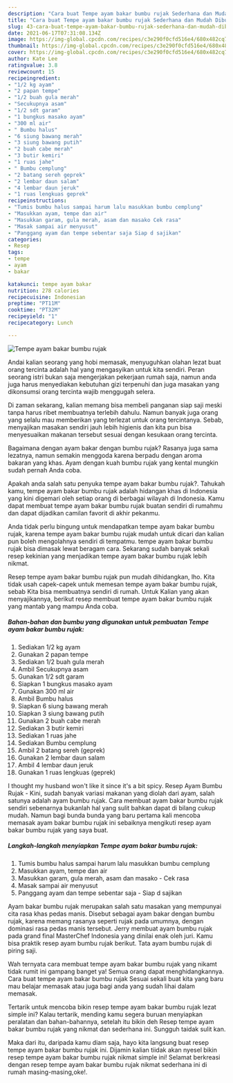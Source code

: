 ```yaml
---
description: "Cara buat Tempe ayam bakar bumbu rujak Sederhana dan Mudah Dibuat"
title: "Cara buat Tempe ayam bakar bumbu rujak Sederhana dan Mudah Dibuat"
slug: 43-cara-buat-tempe-ayam-bakar-bumbu-rujak-sederhana-dan-mudah-dibuat
date: 2021-06-17T07:31:08.134Z
image: https://img-global.cpcdn.com/recipes/c3e290f0cfd516e4/680x482cq70/tempe-ayam-bakar-bumbu-rujak-foto-resep-utama.jpg
thumbnail: https://img-global.cpcdn.com/recipes/c3e290f0cfd516e4/680x482cq70/tempe-ayam-bakar-bumbu-rujak-foto-resep-utama.jpg
cover: https://img-global.cpcdn.com/recipes/c3e290f0cfd516e4/680x482cq70/tempe-ayam-bakar-bumbu-rujak-foto-resep-utama.jpg
author: Kate Lee
ratingvalue: 3.8
reviewcount: 15
recipeingredient:
- "1/2 kg ayam"
- "2 papan tempe"
- "1/2 buah gula merah"
- "Secukupnya asam"
- "1/2 sdt garam"
- "1 bungkus masako ayam"
- "300 ml air"
- " Bumbu halus"
- "6 siung bawang merah"
- "3 siung bawang putih"
- "2 buah cabe merah"
- "3 butir kemiri"
- "1 ruas jahe"
- " Bumbu cemplung"
- "2 batang sereh geprek"
- "2 lembar daun salam"
- "4 lembar daun jeruk"
- "1 ruas lengkuas geprek"
recipeinstructions:
- "Tumis bumbu halus sampai harum lalu masukkan bumbu cemplung"
- "Masukkan ayam, tempe dan air"
- "Masukkan garam, gula merah, asam dan masako Cek rasa"
- "Masak sampai air menyusut"
- "Panggang ayam dan tempe sebentar saja Siap d sajikan"
categories:
- Resep
tags:
- tempe
- ayam
- bakar

katakunci: tempe ayam bakar 
nutrition: 278 calories
recipecuisine: Indonesian
preptime: "PT11M"
cooktime: "PT32M"
recipeyield: "1"
recipecategory: Lunch

---
```



![Tempe ayam bakar bumbu rujak](https://img-global.cpcdn.com/recipes/c3e290f0cfd516e4/680x482cq70/tempe-ayam-bakar-bumbu-rujak-foto-resep-utama.jpg)

Andai kalian seorang yang hobi memasak, menyuguhkan olahan lezat buat orang tercinta adalah hal yang mengasyikan untuk kita sendiri. Peran seorang istri bukan saja mengerjakan pekerjaan rumah saja, namun anda juga harus menyediakan kebutuhan gizi terpenuhi dan juga masakan yang dikonsumsi orang tercinta wajib menggugah selera.

Di zaman  sekarang, kalian memang bisa membeli panganan siap saji meski tanpa harus ribet membuatnya terlebih dahulu. Namun banyak juga orang yang selalu mau memberikan yang terlezat untuk orang tercintanya. Sebab, menyajikan masakan sendiri jauh lebih higienis dan kita pun bisa menyesuaikan makanan tersebut sesuai dengan kesukaan orang tercinta. 

Bagaimana dengan ayam bakar dengan bumbu rujak? Rasanya juga sama lezatnya, namun semakin menggoda karena berpadu dengan aroma bakaran yang khas. Ayam dengan kuah bumbu rujak yang kental mungkin sudah pernah Anda coba.

Apakah anda salah satu penyuka tempe ayam bakar bumbu rujak?. Tahukah kamu, tempe ayam bakar bumbu rujak adalah hidangan khas di Indonesia yang kini digemari oleh setiap orang di berbagai wilayah di Indonesia. Kamu dapat membuat tempe ayam bakar bumbu rujak buatan sendiri di rumahmu dan dapat dijadikan camilan favorit di akhir pekanmu.

Anda tidak perlu bingung untuk mendapatkan tempe ayam bakar bumbu rujak, karena tempe ayam bakar bumbu rujak mudah untuk dicari dan kalian pun boleh mengolahnya sendiri di tempatmu. tempe ayam bakar bumbu rujak bisa dimasak lewat beragam cara. Sekarang sudah banyak sekali resep kekinian yang menjadikan tempe ayam bakar bumbu rujak lebih nikmat.

Resep tempe ayam bakar bumbu rujak pun mudah dihidangkan, lho. Kita tidak usah capek-capek untuk memesan tempe ayam bakar bumbu rujak, sebab Kita bisa membuatnya sendiri di rumah. Untuk Kalian yang akan menyajikannya, berikut resep membuat tempe ayam bakar bumbu rujak yang mantab yang mampu Anda coba.

<!--inarticleads1-->

##### Bahan-bahan dan bumbu yang digunakan untuk pembuatan Tempe ayam bakar bumbu rujak:

1. Sediakan 1/2 kg ayam
1. Gunakan 2 papan tempe
1. Sediakan 1/2 buah gula merah
1. Ambil Secukupnya asam
1. Gunakan 1/2 sdt garam
1. Siapkan 1 bungkus masako ayam
1. Gunakan 300 ml air
1. Ambil  Bumbu halus
1. Siapkan 6 siung bawang merah
1. Siapkan 3 siung bawang putih
1. Gunakan 2 buah cabe merah
1. Sediakan 3 butir kemiri
1. Sediakan 1 ruas jahe
1. Sediakan  Bumbu cemplung
1. Ambil 2 batang sereh (geprek)
1. Gunakan 2 lembar daun salam
1. Ambil 4 lembar daun jeruk
1. Gunakan 1 ruas lengkuas (geprek)


I thought my husband won&#39;t like it since it&#39;s a bit spicy. Resep Ayam Bumbu Rujak - Kini, sudah banyak variasi makanan yang diolah dari ayam, salah satunya adalah ayam bumbu rujak. Cara membuat ayam bakar bumbu rujak sendiri sebenarnya bukanlah hal yang sulit bahkan dapat di bilang cukup mudah. Namun bagi bunda bunda yang baru pertama kali mencoba memasak ayam bakar bumbu rujak ini sebaiknya mengikuti resep ayam bakar bumbu rujak yang saya buat. 

<!--inarticleads2-->

##### Langkah-langkah menyiapkan Tempe ayam bakar bumbu rujak:

1. Tumis bumbu halus sampai harum lalu masukkan bumbu cemplung
1. Masukkan ayam, tempe dan air
1. Masukkan garam, gula merah, asam dan masako - Cek rasa
1. Masak sampai air menyusut
1. Panggang ayam dan tempe sebentar saja - Siap d sajikan


Ayam bakar bumbu rujak merupakan salah satu masakan yang mempunyai cita rasa khas pedas manis. Disebut sebagai ayam bakar dengan bumbu rujak, karena memang rasanya seperti rujak pada umumnya, dengan dominasi rasa pedas manis tersebut. Jerry membuat ayam bumbu rujak pada grand final MasterChef Indonesia yang dinilai enak oleh juri. Kamu bisa praktik resep ayam bumbu rujak berikut. Tata ayam bumbu rujak di piring saji. 

Wah ternyata cara membuat tempe ayam bakar bumbu rujak yang nikamt tidak rumit ini gampang banget ya! Semua orang dapat menghidangkannya. Cara buat tempe ayam bakar bumbu rujak Sesuai sekali buat kita yang baru mau belajar memasak atau juga bagi anda yang sudah lihai dalam memasak.

Tertarik untuk mencoba bikin resep tempe ayam bakar bumbu rujak lezat simple ini? Kalau tertarik, mending kamu segera buruan menyiapkan peralatan dan bahan-bahannya, setelah itu bikin deh Resep tempe ayam bakar bumbu rujak yang nikmat dan sederhana ini. Sungguh taidak sulit kan. 

Maka dari itu, daripada kamu diam saja, hayo kita langsung buat resep tempe ayam bakar bumbu rujak ini. Dijamin kalian tiidak akan nyesel bikin resep tempe ayam bakar bumbu rujak nikmat simple ini! Selamat berkreasi dengan resep tempe ayam bakar bumbu rujak nikmat sederhana ini di rumah masing-masing,oke!.

